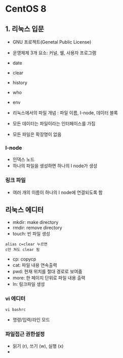 # CentOS 8





## 1. 리눅스 입문

- GNU 프로젝트(Genetal Public License)
- 운영체제 3개 요소: 커널, 쉘, 사용자 프로그램



- date
- clear
- history
- who
- env



- 리눅스에서의 파일 개념 : 파일 이름, I-node, 데이터 블록
- 모든 데이터는 파일이라는 인터페이스를 가짐
- 모든 파일은 확장명이 없음



### I-node

- 인덱스 노드
- 하나의 파일을 생성하면 하나의 I node가 생성



### 링크 파일

- 여러 개의 이름이 하나의 I node에 연결되도록 함





## 리눅스 에디터

- mkdir: make directory
- rmdir: remove directory
- touch: 빈 파일 생성

```
alias c=clear 누르면
c만 쳐도 clear 됨
```

- cp: copycp
- cat: 파일 내용 연속출력
- pwd: 현재 위치를 절대 경로로 보여줌
- more: 한 페이지 단위로 파일 내용 출력
- ln: 링크파일 생성



### vi 에디터

```
vi bashrc
```

- 명령/입력/라인 모드



### 파일접근 권한설정



- 읽기 (r), 쓰기 (w), 실행 (x)
- 
